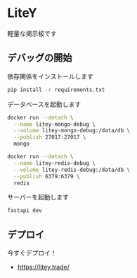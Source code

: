 # LiteY

軽量な掲示板です

## デバッグの開始

依存関係をインストールします

```bash
pip install -r requirements.txt
```

データベースを起動します

```bash
docker run --detach \
  --name litey-mongo-debug \
  --volume litey-mongo-debug:/data/db \
  --publish 27017:27017 \
  mongo
```

```bash
docker run --detach \
  --name litey-redis-debug \
  --volume litey-redis-debug:/data/db \
  --publish 6379:6379 \
  redis
```

サーバーを起動します

```bash
fastapi dev
```

## デプロイ

今すぐデプロイ！

- https://litey.trade/
